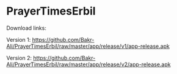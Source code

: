 # PrayerTimesErbil

Download links:

Version 1:
https://github.com/Bakr-Ali/PrayerTimesErbil/raw/master/app/release/v1/app-release.apk

Version 2:
https://github.com/Bakr-Ali/PrayerTimesErbil/raw/master/app/release/v2/app-release.apk
